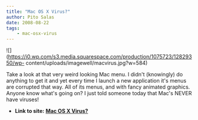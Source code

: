 ```yaml
---
title: "Mac OS X Virus?"
author: Pito Salas
date: 2008-08-22
tags:
    - mac-osx-virus
---
```




![](https://i0.wp.com/s3.media.squarespace.com/production/1075723/12829350/wp-
content/uploads/imagewell/macvirus.jpg?w=584)

Take a look at that very weird looking Mac menu. I didn't (knowingly) do
anything to get it and yet every time I launch a new application it's menus
are corrupted that way. All of its menus, and with fancy animated graphics.
Anyone know what's going on? I just told someone today that Mac's NEVER have
viruses!


* **Link to site:** **[Mac OS X Virus?](None)**
